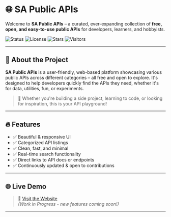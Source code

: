 # 🌐 SA Public APIs

Welcome to **SA Public APIs** – a curated, ever-expanding collection of **free, open, and easy-to-use public APIs** for developers, learners, and hobbyists.

![Status](https://img.shields.io/badge/Status-Under_Development-orange)
![License](https://img.shields.io/github/license/Shahil-Ahamad-dev/SAPublicAPIS)
![Stars](https://img.shields.io/github/Shahil-Ahamad-dev/SAPublicAPIS/stargazers)
![Visitors](https://visitor-badge.laobi.icu/badge?page_id=Shahil-Ahamad-dev.SAPublicAPIS)

---

## 🚀 About the Project

**SA Public APIs** is a user-friendly, web-based platform showcasing various public APIs across different categories – all free and open to explore. It's designed to help developers quickly find the APIs they need, whether it's for data, utilities, fun, or experiments.

> 🌟 Whether you're building a side project, learning to code, or looking for inspiration, this is your API playground!

---

## 🔥 Features

- ✅ Beautiful & responsive UI
- ✅ Categorized API listings
- ✅ Clean, fast, and minimal
- ✅ Real-time search functionality
- ✅ Direct links to API docs or endpoints
- ✅ Continuously updated & open to contributions

---

## 🌐 Live Demo

> 🧪 [Visit the Website](https://shahil-ahamad-dev.github.io/SAPublicAPIS/)  
> *(Work in Progress - new features coming soon!)*

---
